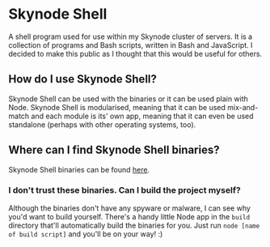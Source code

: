 # Skynode Shell

A shell program used for use within my Skynode cluster of servers. It is a collection of programs and Bash scripts, written in Bash and JavaScript. I decided to make this public as I thought that this would be useful for others.

## How do I use Skynode Shell?
Skynode Shell can be used with the binaries or it can be used plain with Node. Skynode Shell is modularised, meaning that it can be used mix-and-match and each module is its' own app, meaning that it can even be used standalone (perhaps with other operating systems, too).

## Where can I find Skynode Shell binaries?
Skynode Shell binaries can be found [here](https://ci.bean.codes/danny/skynode-shell/-/releases).

### I don't trust these binaries. Can I build the project myself?
Although the binaries don't have any spyware or malware, I can see why you'd want to build yourself. There's a handy little Node app in the `build` directory that'll automatically build the binaries for you. Just run `node [name of build script]` and you'll be on your way! :)